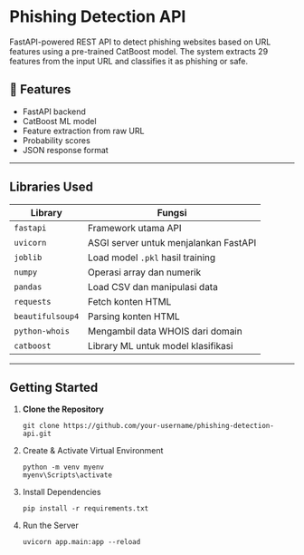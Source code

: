 # Phishing Detection API

FastAPI-powered REST API to detect phishing websites based on URL features using a pre-trained CatBoost model. The system extracts 29 features from the input URL and classifies it as phishing or safe.

## 🔧 Features

- FastAPI backend
- CatBoost ML model
- Feature extraction from raw URL
- Probability scores
- JSON response format

---

## Libraries Used

| Library         | Fungsi                                                                 |
|----------------|------------------------------------------------------------------------|
| `fastapi`       | Framework utama API                                                    |
| `uvicorn`       | ASGI server untuk menjalankan FastAPI                                  |
| `joblib`        | Load model `.pkl` hasil training                                       |
| `numpy`         | Operasi array dan numerik                                              |
| `pandas`        | Load CSV dan manipulasi data                                           |
| `requests`      | Fetch konten HTML                                                      |
| `beautifulsoup4`| Parsing konten HTML                                                    |
| `python-whois`  | Mengambil data WHOIS dari domain                                       |
| `catboost`      | Library ML untuk model klasifikasi                                     |

---

## Getting Started

1. **Clone the Repository**
   ```terminal
   git clone https://github.com/your-username/phishing-detection-api.git
2. Create & Activate Virtual Environment
   ```
   python -m venv myenv
   myenv\Scripts\activate 
4. Install Dependencies
   ```
   pip install -r requirements.txt
   
6. Run the Server
   ```
   uvicorn app.main:app --reload

